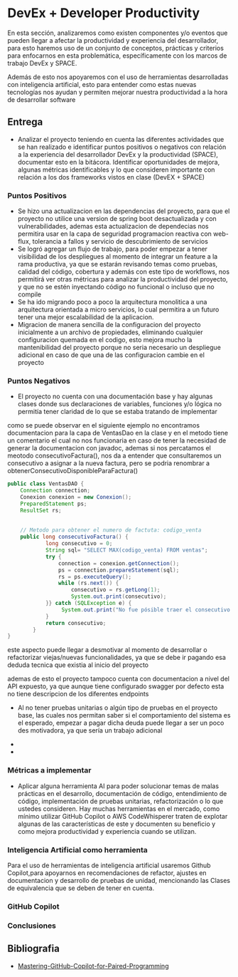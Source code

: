# DevEx + Developer Productivity

En esta sección, analizaremos como existen componentes y/o eventos que pueden llegar a afectar la productividad y experiencia del desarrollador, para esto haremos uso de un conjunto de conceptos, prácticas y criterios para enfocarnos en esta problemática, específicamente con los marcos de trabajo DevEx y SPACE.

Además de esto nos apoyaremos con el uso de herramientas desarrolladas con inteligencia artificial, esto para entender como estas nuevas tecnologías nos ayudan y permiten mejorar nuestra productividad a la hora de desarrollar software


## Entrega 
* Analizar el proyecto teniendo en cuenta las diferentes actividades que se han realizado e identificar puntos positivos o negativos con relación a la experiencia del desarrollador DevEx y la productividad (SPACE), documentar esto en la bitácora. Identificar oportunidades de mejora, algunas métricas identificables y lo que consideren importante con relación a los dos frameworks vistos en clase (DevEX + SPACE)

### Puntos Positivos

* Se hizo una actualizacion en las dependencias del proyecto, para que el proyecto no utilice una version de spring boot desactualizada y con vulnerabilidades, ademas esta actualizacion de dependecias nos permitira usar en la capa de seguridad programacion reactiva con web-flux, tolerancia a fallos y servicio de descubrimiento de servicios
* Se logró agregar un flujo de trabajo, para poder empezar a tener visibilidad de los despliegues al momento de integrar un feature a la rama productiva, ya que se estarán revisando temas como pruebas, calidad del código, cobertura y además con este tipo de workflows, nos permitirá ver otras métricas para analizar la productividad del proyecto, y que no se estén inyectando código no funcional o incluso que no compile
* Se ha ido migrando poco a poco la arquitectura monolitica a una arquitectura orientada a micro servicios, lo cual permitira a un futuro tener una mejor escalabilidad de la aplicacion.
* Migracion de manera sencilla de la configuracion del proyecto inicialmente a un archivo de propiedades, eliminando cualquier configuracion quemada en el codigo, esto mejora mucho la mantenibilidad del proyecto porque no seria necesario un despliegue adicional en caso de que una de las configuracion cambie en el proyecto

### Puntos Negativos

* El proyecto no cuenta con una documentación base y hay algunas clases donde sus declaraciones de variables, funciones y/o lógica no permitía tener claridad de lo que se estaba tratando de implementar


como se puede observar en el siguiente ejemplo no encontramos documentacion para la capa de VentasDao en la clase y en el metodo tiene un comentario el cual no nos funcionaria en caso de tener la necesidad de generar la documentacion con javadoc,
ademas si nos percatamos el meotodo consecutivoFactura(), nos da a entender que consultaremos un consecutivo a asignar a la nueva factura, pero se podria renombrar a obtenerConsecutivoDisponibleParaFactura() 
```java
public class VentasDAO {
	Connection connection;
	Conexion conexion = new Conexion();
	PreparedStatement ps;
	ResultSet rs;
	
	
	// Metodo para obtener el numero de factuta: codigo_venta
	public long consecutivoFactura() {
			long consecutivo = 0;
			String sql= "SELECT MAX(codigo_venta) FROM ventas";
			try {
				connection = conexion.getConnection();
				ps = connection.prepareStatement(sql);
	            rs = ps.executeQuery();
	            while (rs.next()) {
	                consecutivo = rs.getLong(1);
	                System.out.print(consecutivo);
			}} catch (SQLException e) {
				 System.out.print("No fue pósible traer el consecutivo de la factura");
			}
			return consecutivo;
		}
}

```

este aspecto puede llegar a desmotivar al momento de desarrollar o refactorizar viejas/nuevas funcionalidades, ya que se debe ir pagando esa deduda tecnica que existia al inicio del proyecto


ademas de esto el proyecto tampoco cuenta con documentacion a nivel del API expuesto, ya que aunque tiene configurado swagger por defecto esta no tiene descripcion de los diferentes endpoints

* Al no tener pruebas unitarias o algún tipo de pruebas en el proyecto base, las cuales  nos permitan saber si el comportamiento del sistema es el esperado, empezar a pagar dicha deuda puede llegar a ser un poco des motivadora, ya que sería un trabajo adicional

* 

* 

### Métricas a implementar

 

* Aplicar alguna herramienta AI para poder solucionar temas de malas prácticas en el desarrollo, documentación de código, entendimiento de código, implementación de pruebas unitarias, refactorización o lo que ustedes consideren. Hay muchas herramientas en el mercado, como mínimo utilizar GitHub Copilot o AWS CodeWhisperer  traten de explotar algunas de las características de este y documenten su beneficio y como mejora productividad y experiencia cuando se utilizan.

### Inteligencia Artificial como herramienta

Para el uso de herramientas de inteligencia artificial usaremos Github Copilot,para apoyarnos en recomendaciones de refactor, ajustes en documentacion y desarrollo de pruebas de unidad, mencionando las Clases de equivalencia que se deben de tener en cuenta.  

### GitHub Copilot

### Conclusiones


## Bibliografia 
* [Mastering-GitHub-Copilot-for-Paired-Programming](https://github.com/microsoft/Mastering-GitHub-Copilot-for-Paired-Programming?WT.mc_id=academic-113596-abartolo)